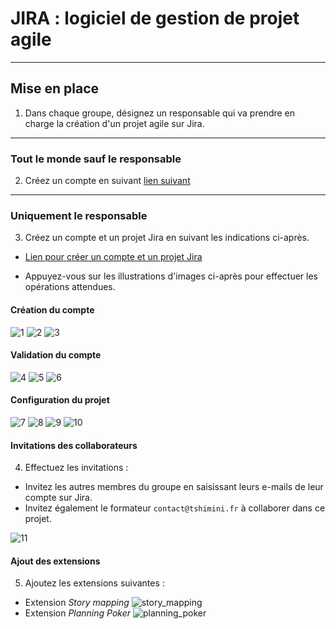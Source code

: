 # JIRA : logiciel de gestion de projet agile

---

## Mise en place

1. Dans chaque groupe, désignez un responsable qui va prendre en charge la création d'un projet agile sur Jira.

---

### Tout le monde sauf le responsable

2. Créez un compte en suivant [lien suivant](https://id.atlassian.com/signup)

---

### Uniquement le responsable

3. Créez un compte et un projet Jira en suivant les indications ci-après.

- [Lien pour créer un compte et un projet Jira](https://www.atlassian.com/fr/software/jira/free)

- Appuyez-vous sur les illustrations d'images ci-après pour effectuer les opérations attendues.

#### Création du compte

![1](0-jira/img/1.png)
![2](0-jira/img/2.png)
![3](0-jira/img/3.png)

#### Validation du compte

![4](0-jira/img/4.png)
![5](0-jira/img/5.png)
![6](0-jira/img/6.png)

#### Configuration du projet

![7](0-jira/img/7.png)
![8](0-jira/img/8.png)
![9](0-jira/img/9.png)
![10](0-jira/img/10.png)

#### Invitations des collaborateurs

4. Effectuez les invitations :
- Invitez les autres membres du groupe en saisissant leurs e-mails de leur compte sur Jira.
- Invitez également le formateur `contact@tshimini.fr` à collaborer dans ce projet.

![11](0-jira/img/11.png)

#### Ajout des extensions

5. Ajoutez les extensions suivantes :
- Extension *Story mapping*
![story_mapping](0-jira/img/storymapping.png)
- Extension *Planning Poker*
![planning_poker](0-jira/img/planningpoker.png)